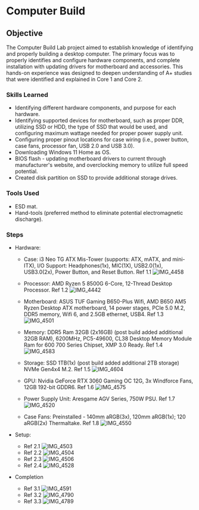 # Computer Build

## Objective

The Computer Build Lab project aimed to establish knowledge of identifying and properly building a desktop computer. The primary focus was to properly identifies and configure hardware components, and complete installation with updating drivers for motherboard and accessories. This hands-on experience was designed to deepen understanding of A+ studies that were identified and explained in Core 1 and Core 2.

### Skills Learned

- Identifying different hardware components, and purpose for each hardware.
- Identifying supported devices for motherboard, such as proper DDR, utilizing SSD or HDD, the type of SSD that would be used, and configuring maximum wattage needed for proper power supply unit.
- Configuring proper pinout locations for case wiring (i.e., power button, case fans, processor fan, USB 2.0 and USB 3.0).
- Downloading Windows 11 Home as OS.
- BIOS flash - updating motherboard drivers to current through manufacturer's website, and overclocking memory to utilize full speed potential.
- Created disk partition on SSD to provide additional storage drives.


### Tools Used

- ESD mat.
- Hand-tools (preferred method to eliminate potential electromagnetic discharge).

### Steps
- Hardware:
    - Case: i3 Neo TG ATX Mis-Tower (supports: ATX, mATX, and mini-ITX), I/O Support: Headphones(1x), MIC(1X), USB2.0(1x), USB3.0(2x), Power Button, and Reset Button. Ref 1.1
      ![IMG_4458](https://github.com/user-attachments/assets/1b58f870-ed1a-4434-8d0d-b89974a3aa03)
      
    - Processor: AMD Ryzen 5 8500G 6-Core, 12-Thread Desktop Processor. Ref 1.2
      ![IMG_4442](https://github.com/user-attachments/assets/17bb104a-0083-4e55-beaa-9b9d6a3544cd)

    - Motherboard: ASUS TUF Gaming B650-Plus Wifi, AMD B650 AM5 Ryzen Desktop ATX motherboard, 14 power stages, PCIe 5.0 M.2, DDR5 memory, Wifi 6, and 2.5GB ethernet, USB4. Ref 1.3
      ![IMG_4501](https://github.com/user-attachments/assets/86267e42-b6ec-4aef-8a44-787bec1d509e)

    - Memory: DDR5 Ram 32GB (2x16GB) (post build added additional 32GB RAM), 6200MHz, PC5-49600, CL38 Desktop Memory Module Ram for 600 700 Series Chipset, XMP 3.0 Ready. Ref 1.4
      ![IMG_4583](https://github.com/user-attachments/assets/f76a03dd-09ce-444f-9a28-4ab9feeaf09e)
      
    - Storage: SSD 1TB(1x) (post build added additional 2TB storage) NVMe Gen4x4 M.2. Ref 1.5
      ![IMG_4604](https://github.com/user-attachments/assets/296910ee-019d-43f7-93d2-f90e37f5d688)

    - GPU: Nvidia GeForce RTX 3060 Gaming OC 12G, 3x Windforce Fans, 12GB 192-bit GDDR6. Ref 1.6
      ![IMG_4575](https://github.com/user-attachments/assets/d2b6228b-420b-4b5e-8282-e5daef822f4c)

    - Power Supply Unit: Aresgame AGV Series, 750W PSU. Ref 1.7
      ![IMG_4520](https://github.com/user-attachments/assets/897af8ea-3fa1-4cb6-97a7-6e7566778f6a)

    - Case Fans: Preinstalled - 140mm aRGB(3x), 120mm aRGB(1x); 120 aRGB(2x) Thermaltake. Ref 1.8
      ![IMG_4550](https://github.com/user-attachments/assets/d1808544-301e-459b-9f5e-84fb2e23f149)

- Setup:
    - Ref 2.1 ![IMG_4503](https://github.com/user-attachments/assets/ac0089d6-b0e7-4113-a0d2-45a2c1ec4dba)
    - Ref 2.2 ![IMG_4504](https://github.com/user-attachments/assets/bfb9bd55-d1cb-477a-8504-d680b26465cb)
    - Ref 2.3 ![IMG_4506](https://github.com/user-attachments/assets/684e4750-90ce-4be8-923f-3650059b3c67)
    - Ref 2.4 ![IMG_4528](https://github.com/user-attachments/assets/73313a6f-5bc8-458b-aa08-c159916304ca)

- Completion
    - Ref 3.1 ![IMG_4591](https://github.com/user-attachments/assets/e4ae2068-6168-4f4c-b73c-94a630d131d8)
    - Ref 3.2 ![IMG_4790](https://github.com/user-attachments/assets/4d6d6ce3-add6-4442-9479-f15a087ec76d)
    - Ref 3.3 ![IMG_4789](https://github.com/user-attachments/assets/0a8e0c47-67d1-40a7-8649-3991d787d20e)
